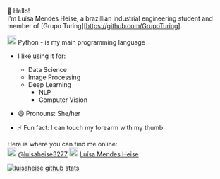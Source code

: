 
:wave: Hello! <br>
I'm Luísa Mendes Heise, a brazillian industrial engineering student and member of [Grupo Turing][https://github.com/GrupoTuring]. <br>

<img height="20" width="20" src="https://simpleicons.org/icons/python.svg" /> Python - is my main programming language
 - I like using it for:

	 - Data Science 
	 - Image Processing
	 - Deep Learning
		 - NLP
		 - Computer Vision

- 😄 Pronouns: She/her
- ⚡ Fun fact: I can touch my forearm with my thumb 

Here is where you can find me online: <br>
<img height="20" width="20" src="https://simpleicons.org/icons/medium.svg" /> [@luisaheise3277](https://medium.com/@luisaheise3277) 
<img height="20" width="20" src="https://simpleicons.org/icons/linkedin.svg" /> [Luísa Mendes Heise](https://www.linkedin.com/in/lu%C3%ADsa-mendes-heise-9b5a15160/)

  
[![luisaheise github stats](https://github-readme-stats.vercel.app/api?username=luisaheise)](https://github.com/anuraghazra/github-readme-stats)
